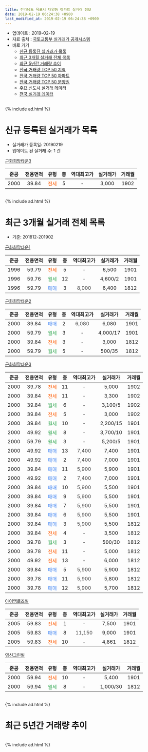 ```yaml
---
title: 전라남도 목포시 대양동 아파트 실거래 정보
date: 2019-02-19 06:24:38 +0900
last_modified_at: 2019-02-19 06:24:38 +0900
---
```


* 업데이트 : 2019-02-19
* 자료 출처 : [국토교통부 실거래가 공개시스템](http://rt.molit.go.kr)
* 바로 가기
    * [신규 등록된 실거래가 목록](#신규-등록된-실거래가-목록)
    * [최근 3개월 실거래 전체 목록](#최근-3개월-실거래-전체-목록)
    * [최근 5년간 거래량 추이](#최근-5년간-거래량-추이)
    * [전국 거래량 TOP 50 지역](https://ayogom.github.io/apt-trade-info/최근-3개월-전국에서-가장-거래가-많이-발생한-지역)
    * [전국 거래량 TOP 50 아파트](https://ayogom.github.io/apt-trade-info/최근-3개월-전국에서-가장-거래가-많이-발생한-아파트)
    * [전국 거래량 TOP 50 분양권](https://ayogom.github.io/apt-trade-info/최근-3개월-전국에서-가장-거래가-많이-발생한-분양권)
    * [주요 신도시 실거래 데이터](https://ayogom.github.io/apt-trade-info/주요-신도시)
    * [전국 실거래 데이터](https://ayogom.github.io/apt-trade-info/전국)
<br>
{% include ad.html %}
<br>

# 신규 등록된 실거래가 목록
* 실거래가 등록일: 20190219
* 업데이트 된 실거래 수: 1 건


[근화희망타운3](https://search.naver.com/search.naver?query=%EC%A0%84%EB%9D%BC%EB%82%A8%EB%8F%84+%EB%AA%A9%ED%8F%AC%EC%8B%9C+%EB%8C%80%EC%96%91%EB%8F%99+%EA%B7%BC%ED%99%94%ED%9D%AC%EB%A7%9D%ED%83%80%EC%9A%B43)

|준공|전용면적|유형|층|역대최고가|실거래가|거래월|
|:---:|:---:|:---:|:---:|:---:|:---:|:---:|
|2000|39.84|<span style="color:#ff5a00">전세</span>|5|<span style="color:#444444">-</span>|3,000|1902|


<br>
{% include ad.html %}
<br>

# 최근 3개월 실거래 전체 목록
* 기준: 201812-201902


[근화희망타운1](https://search.naver.com/search.naver?query=%EC%A0%84%EB%9D%BC%EB%82%A8%EB%8F%84+%EB%AA%A9%ED%8F%AC%EC%8B%9C+%EB%8C%80%EC%96%91%EB%8F%99+%EA%B7%BC%ED%99%94%ED%9D%AC%EB%A7%9D%ED%83%80%EC%9A%B41)

|준공|전용면적|유형|층|역대최고가|실거래가|거래월|
|:---:|:---:|:---:|:---:|:---:|:---:|:---:|
|1996|59.79|<span style="color:#ff5a00">전세</span>|5|<span style="color:#444444">-</span>|6,500|1901|
|1996|59.76|<span style="color:#34a853">월세</span>|12|<span style="color:#444444">-</span>|4,600/2|1901|
|1996|59.79|<span style="color:#4285f3">매매</span>|3|<span style="color:#444444">8,000</span>|6,400|1812|

[근화희망타운2](https://search.naver.com/search.naver?query=%EC%A0%84%EB%9D%BC%EB%82%A8%EB%8F%84+%EB%AA%A9%ED%8F%AC%EC%8B%9C+%EB%8C%80%EC%96%91%EB%8F%99+%EA%B7%BC%ED%99%94%ED%9D%AC%EB%A7%9D%ED%83%80%EC%9A%B42)

|준공|전용면적|유형|층|역대최고가|실거래가|거래월|
|:---:|:---:|:---:|:---:|:---:|:---:|:---:|
|2000|39.84|<span style="color:#4285f3">매매</span>|2|<span style="color:#444444">6,080</span>|6,080|1901|
|2000|59.79|<span style="color:#34a853">월세</span>|3|<span style="color:#444444">-</span>|4,000/17|1901|
|2000|39.84|<span style="color:#ff5a00">전세</span>|3|<span style="color:#444444">-</span>|3,000|1812|
|2000|59.79|<span style="color:#34a853">월세</span>|5|<span style="color:#444444">-</span>|500/35|1812|

[근화희망타운3](https://search.naver.com/search.naver?query=%EC%A0%84%EB%9D%BC%EB%82%A8%EB%8F%84+%EB%AA%A9%ED%8F%AC%EC%8B%9C+%EB%8C%80%EC%96%91%EB%8F%99+%EA%B7%BC%ED%99%94%ED%9D%AC%EB%A7%9D%ED%83%80%EC%9A%B43)

|준공|전용면적|유형|층|역대최고가|실거래가|거래월|
|:---:|:---:|:---:|:---:|:---:|:---:|:---:|
|2000|39.78|<span style="color:#ff5a00">전세</span>|11|<span style="color:#444444">-</span>|5,000|1902|
|2000|39.84|<span style="color:#ff5a00">전세</span>|11|<span style="color:#444444">-</span>|3,300|1902|
|2000|39.84|<span style="color:#34a853">월세</span>|6|<span style="color:#444444">-</span>|3,100/5|1902|
|2000|39.84|<span style="color:#ff5a00">전세</span>|5|<span style="color:#444444">-</span>|3,000|1902|
|2000|39.84|<span style="color:#34a853">월세</span>|10|<span style="color:#444444">-</span>|2,200/15|1901|
|2000|49.92|<span style="color:#34a853">월세</span>|8|<span style="color:#444444">-</span>|3,700/10|1901|
|2000|59.79|<span style="color:#34a853">월세</span>|3|<span style="color:#444444">-</span>|5,200/5|1901|
|2000|49.92|<span style="color:#4285f3">매매</span>|13|<span style="color:#444444">7,400</span>|7,400|1901|
|2000|49.92|<span style="color:#4285f3">매매</span>|2|<span style="color:#444444">7,400</span>|7,000|1901|
|2000|39.84|<span style="color:#4285f3">매매</span>|11|<span style="color:#444444">5,900</span>|5,900|1901|
|2000|49.92|<span style="color:#4285f3">매매</span>|2|<span style="color:#444444">7,400</span>|7,000|1901|
|2000|39.84|<span style="color:#4285f3">매매</span>|10|<span style="color:#444444">5,900</span>|5,500|1901|
|2000|39.84|<span style="color:#4285f3">매매</span>|9|<span style="color:#444444">5,900</span>|5,500|1901|
|2000|39.84|<span style="color:#4285f3">매매</span>|7|<span style="color:#444444">5,900</span>|5,500|1901|
|2000|39.84|<span style="color:#4285f3">매매</span>|6|<span style="color:#444444">5,900</span>|5,500|1901|
|2000|39.84|<span style="color:#4285f3">매매</span>|3|<span style="color:#444444">5,900</span>|5,500|1812|
|2000|39.84|<span style="color:#ff5a00">전세</span>|4|<span style="color:#444444">-</span>|3,500|1812|
|2000|39.78|<span style="color:#34a853">월세</span>|3|<span style="color:#444444">-</span>|500/30|1812|
|2000|39.78|<span style="color:#ff5a00">전세</span>|11|<span style="color:#444444">-</span>|5,000|1812|
|2000|49.92|<span style="color:#ff5a00">전세</span>|13|<span style="color:#444444">-</span>|6,000|1812|
|2000|39.84|<span style="color:#4285f3">매매</span>|5|<span style="color:#444444">5,900</span>|5,900|1812|
|2000|39.78|<span style="color:#4285f3">매매</span>|11|<span style="color:#444444">5,900</span>|5,800|1812|
|2000|39.78|<span style="color:#4285f3">매매</span>|12|<span style="color:#444444">5,900</span>|5,700|1812|

[아이엠로즈빌](https://search.naver.com/search.naver?query=%EC%A0%84%EB%9D%BC%EB%82%A8%EB%8F%84+%EB%AA%A9%ED%8F%AC%EC%8B%9C+%EB%8C%80%EC%96%91%EB%8F%99+%EC%95%84%EC%9D%B4%EC%97%A0%EB%A1%9C%EC%A6%88%EB%B9%8C)

|준공|전용면적|유형|층|역대최고가|실거래가|거래월|
|:---:|:---:|:---:|:---:|:---:|:---:|:---:|
|2005|59.83|<span style="color:#ff5a00">전세</span>|1|<span style="color:#444444">-</span>|7,500|1901|
|2005|59.83|<span style="color:#4285f3">매매</span>|8|<span style="color:#444444">11,150</span>|9,000|1901|
|2005|59.83|<span style="color:#ff5a00">전세</span>|10|<span style="color:#444444">-</span>|4,861|1812|

[영신그린빌](https://search.naver.com/search.naver?query=%EC%A0%84%EB%9D%BC%EB%82%A8%EB%8F%84+%EB%AA%A9%ED%8F%AC%EC%8B%9C+%EB%8C%80%EC%96%91%EB%8F%99+%EC%98%81%EC%8B%A0%EA%B7%B8%EB%A6%B0%EB%B9%8C)

|준공|전용면적|유형|층|역대최고가|실거래가|거래월|
|:---:|:---:|:---:|:---:|:---:|:---:|:---:|
|2000|59.94|<span style="color:#ff5a00">전세</span>|10|<span style="color:#444444">-</span>|5,400|1901|
|2000|59.94|<span style="color:#34a853">월세</span>|8|<span style="color:#444444">-</span>|1,000/30|1812|


<br>
{% include ad.html %}
<br>

# 최근 5년간 거래량 추이


<div style="width:100%;">
    <canvas id="deal_progress" height="200"></canvas>
</div>

<script>
new Chart(document.getElementById("deal_progress"), {
    type: 'line',
    data: {
        labels: ['201402','201403','201404','201405','201406','201407','201408','201409','201410','201411','201412','201501','201502','201503','201504','201505','201506','201507','201508','201509','201510','201511','201512','201601','201602','201603','201604','201605','201606','201607','201608','201609','201610','201611','201612','201701','201702','201703','201704','201705','201706','201707','201708','201709','201710','201711','201712','201801','201802','201803','201804','201805','201806','201807','201808','201809','201810','201811','201812','201901','201902'],
        datasets: [{
            label: '매매',
            pointRadius: 1,
            data: [7, 3, 4, 4, 6, 6, 1, 2, 4, 5, 3, 3, 3, 8, 6, 10, 6, 5, 5, 36, 36, 7, 12, 2, 2, 6, 9, 2, 5, 4, 6, 7, 8, 7, 4, 3, 4, 5, 9, 2, 4, 5, 4, 5, 36, 59, 56, 32, 20, 34, 37, 13, 21, 19, 14, 11, 10, 6, 5, 10, 0],
            borderColor: "rgba(255, 201, 14, 1)",
            backgroundColor: "rgba(255, 201, 14, 0.5)",
            fill: false,
            lineTension: 0
        },{
            label: '전월세',
            pointRadius: 1,
            data: [25, 17, 28, 16, 16, 22, 27, 21, 30, 22, 14, 22, 16, 23, 18, 16, 15, 16, 23, 19, 42, 25, 24, 22, 10, 22, 26, 16, 15, 22, 21, 24, 20, 19, 17, 9, 20, 26, 14, 20, 10, 11, 13, 28, 22, 13, 16, 9, 6, 9, 5, 9, 6, 14, 13, 8, 14, 10, 8, 8, 4],
            borderColor: "rgba(0, 141, 185, 1)",
            backgroundColor: "rgba(0, 141, 185, 0.5)",
            fill: false,
            lineTension: 0
        }
        ]
    },
    options: {
        responsive: true,
        title: {
            display: false
        },
        tooltips: {
            mode: 'index',
            intersect: false
        },
        hover: {
            mode: 'nearest',
            intersect: true
        },
        scales: {
            xAxes: [{
                display: true,
                scaleLabel: {
                    display: true,
                    labelString: '년/월'
                }
            }],
            yAxes: [{
                display: true,
                ticks: {
                    suggestedMin: 0,
                },
                scaleLabel: {
                    display: true,
                    labelString: '실거래 수'
                }
            }]
        }
    }
});

</script>


<br>
{% include ad.html %}
<br>

